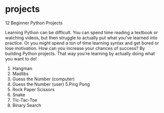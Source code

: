 # projects

12 Beginner Python Projects

Learning Python can be difficult. You can spend time reading a textbook or watching videos, but then struggle to actually put what you've learned into practice. Or you might spend a ton of time learning syntax and get bored or lose motivation.
How can you increase your chances of success? By building Python projects. That way you're learning by actually doing what you want to do!

1. Hangman
2. Madlibs
3. Guess the Number (computer)
4. Guess the Number (user)
   5.Ping Pong
5. Rock Paper Scissors
6. Snake
7. Tic-Tac-Toe
8. Binary Search
